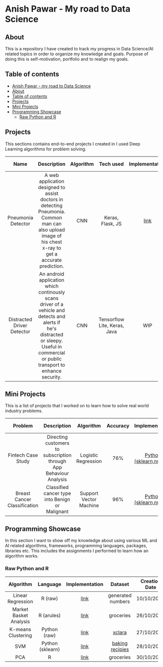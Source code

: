 # Anish Pawar - My road to Data Science

## About

This is a repository I have created to track my progress in Data Science/AI related topics in order to organize my knowledge and goals. Purpose of doing this is self-motivation, portfolio and to realign my goals.

## Table of contents
- [Anish Pawar - my road to Data Science](#Anish-Pawar---My-road-to-Data-Science)
- [About](#about)
- [Table of contents](#Table-of-contents)
- [Projects](#Projects)
- [Mini Projects](#mini-projects)
- [Programming Showcase](#programming-showcase)
	+ [Raw Python and R](#raw-python-and-r)


## Projects

This sections contains end-to-end projects I created in I used Deep Learning algorithms for problem solving.

| Name | Description | Algorithm | Tech used | Implementation | Report | Start Date | Creation Date |
| :---: | :---: | :---: | :---: | :---: | :---: | :---: | :---: |
| Pneumonia Detector | A web application designed to assist doctors in detecting Pneumonia. Common man can also upload image of his chest x-ray to get a accurate prediction. | CNN | Keras, Flask, JS | [link](https://github.com/anish2197/pneumonia-detector) | [link](https://github.com/anish2197/pneumonia-detector/blob/master/README.md) | 29/12/2018 | 6/1/2019 |
| Distracted Driver Detector | An android application which continously scans driver of a vehicle and detects and alerts if he's distracted or sleepy. Useful in commercial or public transport to enhance security. | CNN | Tensorflow Lite, Keras, Java | WIP | 7/1/2019 | - |



## Mini Projects

This is a list of projects that I worked on to learn how to solve real world industry problems.

| Problem | Description | Algorithm | Accuracy | Implementation | Dataset | Creation Date |
| :---: | :---: | :---: | :---: | :---: | :---: | :---: |
| Fintech Case Study | Directing customers to subscription through App Behaviour Analysis | Logistic Regression | 76% | [Python (sklearn,numpy)](https://github.com/anish2197/Data-Science/tree/master/Mini%20Projects/Fintech%20Case%20Study) | [App Behaviour Dataset](http://www.superdatascience.com/wp-content/uploads/2018/09/CS3_Data.zip) | 22/12/2018
| Breast Cancer Classification | Classified cancer type into Benign or Malignant | Support Vector Machine | 96% | [Python (sklearn,numpy)](https://github.com/anish2197/Data-Science/tree/master/Mini%20Projects/Breast%20Cancer%20Classification) | [Breast Cancer Wisconsin Dataset](https://www.kaggle.com/uciml/breast-cancer-wisconsin-data) | 20/11/2018


## Programming Showcase

In this section I want to show off my knowledge about using various ML and AI related algorithms, frameworks, programming languages, packages, libraries etc. This includes the assignments I performed to learn how an algorithm works.

### Raw Python and R

| Algorithm | Language | Implementation | Dataset | Creation Date |
| :---: | :---: | :---: | :---: | :---: |
| Linear Regression | R (raw) | [link](https://github.com/anish2197/Data-Science/tree/master/Notebooks%20and%20R%20scripts/Simple%20Linear%20Regression) | generated numbers | 	10/10/2018 |
| Market Basket Analysis | R (arules) | [link](https://github.com/anish2197/Data-Science/tree/master/Notebooks%20and%20R%20scripts/Market%20Basket%20Analysis) | groceries | 26/10/2018 |
| K-means Clustering | Python (raw) | [link](https://github.com/anish2197/Data-Science/tree/master/Notebooks%20and%20R%20scripts/K%20Means%20Clustering) | [xclara](https://www.kaggle.com/hdriss/xclara#xclara.csv) | 27/10/2018 |
| SVM | Python (sklearn) | [link](https://github.com/anish2197/Data-Science/tree/master/Notebooks%20and%20R%20scripts/Support%20Vector%20Machine) | [baking recipies](https://github.com/adashofdata/muffin-cupcake/blob/master/recipes_muffins_cupcakes.csv) | 28/10/2018 |
| PCA | R | [link](https://github.com/anish2197/Data-Science/tree/master/Notebooks%20and%20R%20scripts/Principal%20Component%20Analysis) | groceries | 30/10/2018 |
